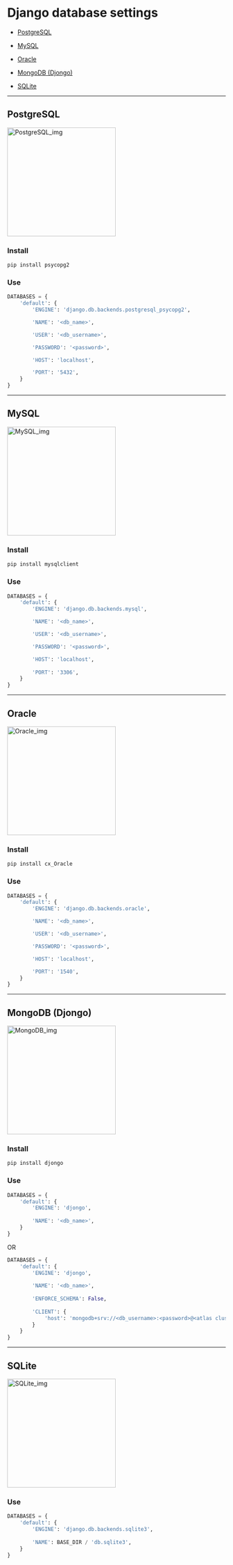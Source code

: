 # Django database settings


- [PostgreSQL](#postgresql)

- [MySQL](#mysql)

- [Oracle](#oracle)

- [MongoDB (Djongo)](#mongodb-djongo)

- [SQLite](#sqlite)

---
## PostgreSQL
<img src="https://upload.wikimedia.org/wikipedia/commons/2/29/Postgresql_elephant.svg" width="250" alt="PostgreSQL_img">

### Install

```
pip install psycopg2
```

### Use

```python
DATABASES = {
    'default': {
        'ENGINE': 'django.db.backends.postgresql_psycopg2',

        'NAME': '<db_name>',

        'USER': '<db_username>',

        'PASSWORD': '<password>',

        'HOST': 'localhost',

        'PORT': '5432',
    }
}
```

---
## MySQL
<img src="https://www.vectorlogo.zone/logos/mysql/mysql-official.svg" width="250" alt="MySQL_img">

### Install

```
pip install mysqlclient
```

### Use

```python
DATABASES = {
    'default': {
        'ENGINE': 'django.db.backends.mysql',

        'NAME': '<db_name>',

        'USER': '<db_username>',

        'PASSWORD': '<password>',

        'HOST': 'localhost',
        
        'PORT': '3306',
    }
}
```

---
## Oracle
<img src="https://upload.wikimedia.org/wikipedia/commons/2/29/Oracle_wordmark.svg" width="250"  alt="Oracle_img">

### Install

```
pip install cx_Oracle
```

### Use

```python
DATABASES = {
    'default': {
        'ENGINE': 'django.db.backends.oracle',

        'NAME': '<db_name>',

        'USER': '<db_username>',

        'PASSWORD': '<password>',

        'HOST': 'localhost',

        'PORT': '1540',
    }
}
```
---

## MongoDB (Djongo)
<img src="https://upload.wikimedia.org/wikipedia/commons/9/93/MongoDB_Logo.svg" width="250"  alt="MongoDB_img">

### Install

```
pip install djongo
```

### Use
```python
DATABASES = {
    'default': {
        'ENGINE': 'djongo',
        
        'NAME': '<db_name>',
    }
}
```

OR

```python
DATABASES = {
    'default': {
        'ENGINE': 'djongo',
        
        'NAME': '<db_name>',
        
        'ENFORCE_SCHEMA': False,
        
        'CLIENT': {
            'host': 'mongodb+srv://<db_username>:<password>@<atlas cluster>/<myFirstDatabase>?retryWrites=true&w=majority'
        }
    }
}
```

---
## SQLite
<img src="https://upload.wikimedia.org/wikipedia/commons/3/38/SQLite370.svg" width="250"  alt="SQLite_img">

### Use

```python
DATABASES = {
    'default': {
        'ENGINE': 'django.db.backends.sqlite3',
        
        'NAME': BASE_DIR / 'db.sqlite3',
    }
}
```
